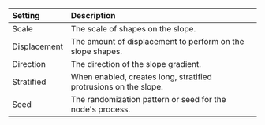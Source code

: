 | Setting          | Description                                                      |
| :--------------- | :--------------------------------------------------------------- |
| Scale        | The scale of shapes on the slope.                                |
| Displacement | The amount of displacement to perform on the slope shapes.       |
| Direction    | The direction of the slope gradient.                             |
| Stratified   | When enabled, creates long, stratified protrusions on the slope. |
| Seed         | The randomization pattern or seed for the node's process.        |



